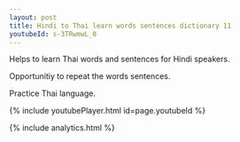 ```yaml
---
layout: post
title: Hindi to Thai learn words sentences dictionary 11 
youtubeId: s-3TRwmwL_0
---
```

 
 
Helps to learn Thai words and sentences for Hindi speakers.

Opportunitiy to repeat the words sentences. 

Practice Thai language. 
 
{% include youtubePlayer.html id=page.youtubeId %}
 
 
{% include analytics.html %}